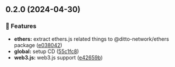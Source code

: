 ## 0.2.0 (2024-04-30)


### 🚀 Features

- **ethers:** extract ethers.js related things to @ditto-network/ethers package ([e038042](https://github.com/dittonetwork/sdk-js/commit/e038042))
- **global:** setup CD ([55c1fc8](https://github.com/dittonetwork/sdk-js/commit/55c1fc8))
- **web3.js:** web3.js support ([e42659b](https://github.com/dittonetwork/sdk-js/commit/e42659b))